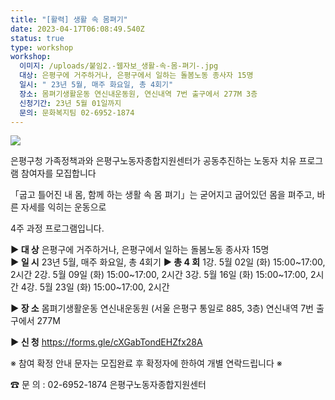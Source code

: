 ```yaml
---
title: "[활력] 생활 속 몸펴기"
date: 2023-04-17T06:08:49.540Z
status: true
type: workshop
workshop:
  이미지: /uploads/붙임2.-웹자보_생활-속-몸-펴기-.jpg
  대상: 은평구에 거주하거나, 은평구에서 일하는 돌봄노동 종사자 15명
  일시: " 23년 5월, 매주 화요일, 총 4회기"
  장소: 몸펴기생활운동 연신내운동원, 연신내역 7번 출구에서 277M 3층
  신청기간: 23년 5월 01일까지
  문의: 문화복지팀 02-6952-1874
---
```

![](/uploads/붙임2.-웹자보_생활-속-몸-펴기-.jpg)

은평구청 가족정책과와 은평구노동자종합지원센터가 공동추진하는 노동자 치유 프로그램 참여자를 모집합니다

「굽고 틀어진 내 몸, 함께 하는 생활 속 몸 펴기」는 굳어지고 굽어있던 몸을 펴주고, 바른 자세를 익히는 운동으로

 4주 과정 프로그램입니다. 

**▶ 대 상**   은평구에 거주하거나, 은평구에서 일하는 돌봄노동 종사자 15명\
**▶ 일 시**   23년 5월, 매주 화요일, 총 4회기
**▶ 총 4 회**
   1강. 5월 02일 (화) 15:00\~17:00, 2시간
   2강. 5월 09일 (화) 15:00\~17:00, 2시간
   3강. 5월 16일 (화) 15:00\~17:00, 2시간
   4강. 5월 23일 (화) 15:00\~17:00, 2시간

**▶ 장 소**  몸펴기생활운동 연신내운동원 (서울 은평구 통일로 885, 3층) 연신내역 7번 출구에서 277M

 **▶ 신 청** https://forms.gle/cXGabTondEHZfx28A

※ 참여 확정 안내 문자는 모집완료 후 확정자에 한하여 개별 연락드립니다 ※

☎ 문 의 : 02-6952-1874 은평구노동자종합지원센터
